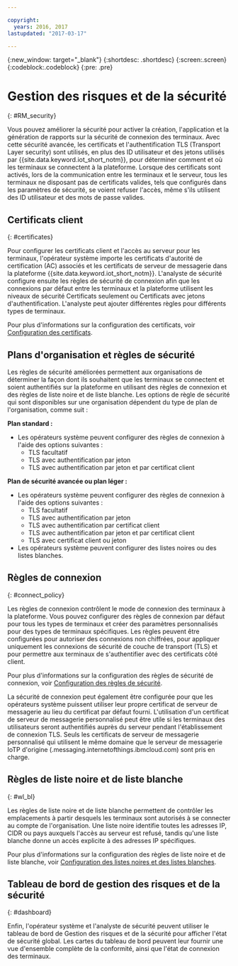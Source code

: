 ```yaml
---

copyright:
  years: 2016, 2017
lastupdated: "2017-03-17"

---
```


{:new_window: target="\_blank"}
{:shortdesc: .shortdesc}
{:screen:.screen}
{:codeblock:.codeblock}
{:pre: .pre}

# Gestion des risques et de la sécurité
{: #RM_security}

Vous pouvez améliorer la sécurité pour activer la création, l'application et la génération de rapports sur la sécurité de connexion des terminaux. Avec cette sécurité avancée, les certificats et l'authentification TLS (Transport Layer security) sont utilisés, en plus des ID utilisateur et des jetons utilisés par {{site.data.keyword.iot_short_notm}}, pour déterminer comment et où les terminaux se connectent à la plateforme. Lorsque des certificats sont activés, lors de la communication entre les terminaux et le serveur, tous les terminaux ne disposant pas de certificats valides, tels que configurés dans les paramètres de sécurité, se voient refuser l'accès, même s'ils utilisent des ID utilisateur et des mots de passe valides.

## Certificats client
{: #certificates}

Pour configurer les certificats client et l'accès au serveur pour les terminaux, l'opérateur système importe les certificats d'autorité de certification (AC) associés et les certificats de serveur de messagerie dans la plateforme {{site.data.keyword.iot_short_notm}}. L'analyste de sécurité configure ensuite les règles de sécurité de connexion afin que les connexions par défaut entre les terminaux et la plateforme utilisent les niveaux de sécurité Certificats seulement ou Certificats avec jetons d'authentification. L'analyste peut ajouter différentes règles pour différents types de terminaux.

Pour plus d'informations sur la configuration des certificats, voir [Configuration des certificats](set_up_certificates.html).

## Plans d'organisation et règles de sécurité
Les règles de sécurité améliorées permettent aux organisations de déterminer la façon dont ils souhaitent que les terminaux se connectent et soient authentifiés sur la plateforme en utilisant des règles de connexion et des règles de liste noire et de liste blanche. Les options de règle de sécurité qui sont disponibles sur une organisation dépendent du type de plan de l'organisation, comme suit :

**Plan standard :**
- Les opérateurs système peuvent configurer des règles de connexion à l'aide des options suivantes :
    - TLS facultatif 
    - TLS avec authentification par jeton
    - TLS avec authentification par jeton et par certificat client

**Plan de sécurité avancée ou plan léger :** 
- Les opérateurs système peuvent configurer des règles de connexion à l'aide des options suivantes :
    - TLS facultatif 
    - TLS avec authentification par jeton
    - TLS avec authentification par certificat client
    - TLS avec authentification par jeton et par certificat client
    - TLS avec certificat client ou jeton
- Les opérateurs système peuvent configurer des listes noires ou des listes blanches.

## Règles de connexion
{: #connect_policy}

Les règles de connexion contrôlent le mode de connexion des terminaux à la plateforme. Vous pouvez configurer des règles de connexion par défaut pour tous les types de terminaux et créer des paramètres personnalisés pour des types de terminaux spécifiques. Les règles peuvent être configurées pour autoriser des connexions non chiffrées, pour appliquer uniquement les connexions de sécurité de couche de transport (TLS) et pour permettre aux terminaux de s'authentifier avec des certificats côté client.

Pour plus d'informations sur la configuration des règles de sécurité de connexion, voir [Configuration des règles de sécurité](set_up_policies.html).

La sécurité de connexion peut également être configurée pour que les opérateurs système puissent utiliser leur propre certificat de serveur de messagerie au lieu du certificat par défaut fourni. L'utilisation d'un certificat de serveur de messagerie personnalisé peut être utile si les terminaux des utilisateurs seront authentifiés auprès du serveur pendant l'établissement de connexion TLS. Seuls les certificats de serveur de messagerie personnalisé qui utilisent le même domaine que le serveur de messagerie IoTP d'origine (<orgId>.messaging.internetofthings.ibmcloud.com) sont pris en charge.

## Règles de liste noire et de liste blanche
{: #wl_bl}

Les règles de liste noire et de liste blanche permettent de contrôler les emplacements à partir desquels les terminaux sont autorisés à se connecter au compte de l'organisation. Une liste noire identifie toutes les adresses IP, CIDR ou pays auxquels l'accès au serveur est refusé, tandis qu'une liste blanche donne un accès explicite à des adresses IP spécifiques.

Pour plus d'informations sur la configuration des règles de liste noire et de liste blanche, voir [Configuration des listes noires et des listes blanches](set_up_policies.html#config_black_white).

## Tableau de bord de gestion des risques et de la sécurité
{: #dashboard}

Enfin, l'opérateur système et l'analyste de sécurité peuvent utiliser le tableau de bord de Gestion des risques et de la sécurité pour afficher l'état de sécurité global. Les cartes du tableau de bord peuvent leur fournir une vue d'ensemble complète de la conformité, ainsi que l'état de connexion des terminaux.

